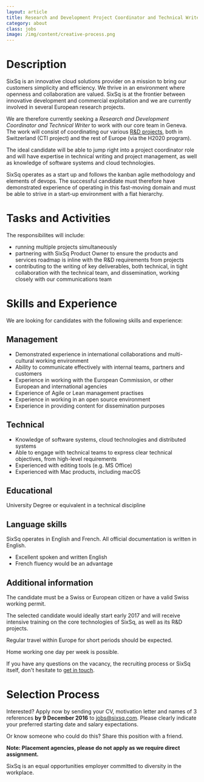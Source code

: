 ```yaml
---
layout: article
title: Research and Development Project Coordinator and Technical Writer
category: about
class: jobs
image: /img/content/creative-process.png
---
```


Description
====
SixSq is an innovative cloud solutions provider on a mission to bring our customers simplicity and efficiency. We thrive in an environment where openness and collaboration are valued. SixSq is at the frontier between innovative development and commercial exploitation and we are currently involved in several European research projects.

We are therefore currently seeking a *Research and Development Coordinator and Technical Writer* to work with our core team in Geneva. The work will consist of coordinating our various [R&D projects](/r-and-d), both in Switzerland (CTI project) and the rest of Europe (via the H2020 program).

The ideal candidate will be able to jump right into a project coordinator role and will have expertise in technical writing and project management, as well as knowledge of software systems and cloud technologies.

SixSq operates as a start up and follows the kanban agile methodology and elements of devops. The successful candidate must therefore have demonstrated experience of operating in this fast-moving domain and must be able to strive in a start-up environment with a flat hierarchy.

Tasks and Activities
====
The responsibilites will include:

- running multiple projects simultaneously
- partnering with SixSq Product Owner to ensure the products and services roadmap is inline with the R&D requirements from projects
- contributing to the writing of key deliverables, both technical, in tight collaboration with the technical team, and dissemination, working closely with our communications team

Skills and Experience
=====================

We are looking for candidates with the following skills and experience:  

Management
----

- Demonstrated experience in international collaborations and multi-cultural working environment
- Ability to communicate effectively with internal teams, partners and customers
- Experience in working with the European Commission, or other European and international agencies
- Experience of Agile or Lean management practises
- Experience in working in an open source environment
- Experience in providing content for dissemination purposes

Technical
----

- Knowledge of software systems, cloud technologies and distributed systems
- Able to engage with technical teams to express clear technical objectives, from high-level requirements
- Experienced with editing tools (e.g. MS Office)
- Experienced with Mac products, including macOS

Educational
----

University Degree or equivalent in a technical discipline


Language skills
----

SixSq operates in English and French. All official documentation is written in English.

- Excellent spoken and written English
- French fluency would be an advantage

Additional information
----
The candidate must be a Swiss or European citizen or have a valid Swiss working permit. 

The selected candidate would ideally start early 2017 and will receive intensive training on the core technologies of SixSq, as well as its R&D projects.

Regular travel within Europe for short periods should be expected.

Home working one day per week is possible.


If you have any questions on the vacancy, the recruiting process or SixSq itself, don't hesitate to [get in touch](mailto:jobs@sixsq.com?subject=job%20application).

Selection Process
===================

Interested? Apply now by sending your CV, motivation letter and names of 3 references **by 9 December 2016** to [jobs@sixsq.com](mailto:jobs@sixsq.com?subject=job%20application). Please clearly indicate your preferred starting date and salary expectations.

Or know someone who could do this? Share this position with a friend.

**Note: Placement agencies, please do not apply as we require direct assignment.**

SixSq is an equal opportunities employer committed to diversity in the workplace.